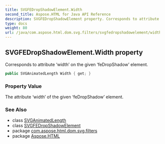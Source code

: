 ```yaml
---
title: SVGFEDropShadowElement.Width
second_title: Aspose.HTML for Java API Reference
description: SVGFEDropShadowElement property. Corresponds to attribute width on the given feDropShadow element
type: docs
weight: 80
url: /java/com.aspose.html.dom.svg.filters/svgfedropshadowelement/width/
---
```

## SVGFEDropShadowElement.Width property

Corresponds to attribute ‘width’ on the given ‘feDropShadow’ element.

```java
public SVGAnimatedLength Width { get; }
```

### Property Value

The attribute ‘width’ of the given ‘feDropShadow’ element.

### See Also

* class [SVGAnimatedLength](../../../com.aspose.html.dom.svg.datatypes/svganimatedlength/)
* class [SVGFEDropShadowElement](../)
* package [com.aspose.html.dom.svg.filters](../../svgfedropshadowelement/)
* package [Aspose.HTML](../../../)

